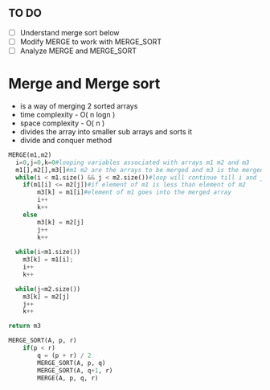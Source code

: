 ## TO DO
- [ ] Understand merge sort below
- [ ] Modify MERGE to work with MERGE_SORT
- [ ] Analyze MERGE and MERGE_SORT

# Merge and Merge sort
- is a way of merging 2 sorted arrays
- time complexity - O( n logn )
- space complexity - O( n )
- divides the array into smaller sub arrays and sorts it
- divide and conquer method

``` python
MERGE(m1,m2)
  i=0,j=0,k=0#looping variables associated with arrays m1 m2 and m3
  m1[],m2[],m3[]#m1 m2 are the arrays to be merged and m3 is the merged array
  while(i < m1.size() && j < m2.size())#loop will continue till i and j are less than the size of the array
    if(m1[i] <= m2[j])#if element of m1 is less than element of m2
        m3[k] = m1[i]#element of m1 goes into the merged array
        i++
        k++
    else
        m3[k] = m2[j]
        j++
        k++
  
  while(i<m1.size())
    m3[k] = m1[i];
    i++
    k++

  while(j<m2.size())
    m3[k] = m2[j]
    j++
    k++

return m3
```


``` python
MERGE_SORT(A, p, r)
	if(p < r)
		q = (p + r) / 2
		MERGE_SORT(A, p, q)
		MERGE_SORT(A, q+1, r)
		MERGE(A, p, q, r)
```

